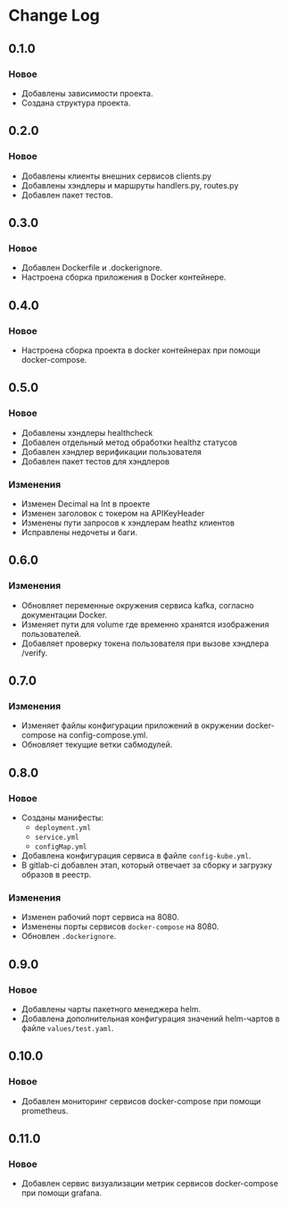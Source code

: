 # Change Log

## 0.1.0

### Новое

- Добавлены зависимости проекта.
- Создана структура проекта.

## 0.2.0

### Новое

- Добавлены клиенты внешних сервисов clients.py
- Добавлены хэндлеры и маршруты handlers.py, routes.py
- Добавлен пакет тестов.

## 0.3.0

### Новое

- Добавлен Dockerfile и .dockerignore.
- Настроена сборка приложения в Docker контейнере.

## 0.4.0

### Новое

- Настроена сборка проекта в docker контейнерах при помощи docker-compose.

## 0.5.0

### Новое

- Добавлены хэндлеры healthcheck
- Добавлен отдельный метод обработки healthz статусов
- Добавлен хэндлер верификации пользователя
- Добавлен пакет тестов для хэндлеров

### Изменения

- Изменен  Decimal на Int в проекте
- Изменен заголовок с токером на APIKeyHeader
- Изменены пути запросов к хэндлерам heathz клиентов
- Исправлены недочеты и баги.

## 0.6.0

### Изменения

- Обновляет переменные окружения сервиса kafka, согласно документации Docker.
- Изменяет пути для volume где временно хранятся изображения пользователей.
- Добавляет проверку токена пользователя при вызове хэндлера /verify.

## 0.7.0

### Изменения

- Изменяет файлы конфигурации приложений в окружении docker-compose на config-compose.yml.
- Обновляет текущие ветки сабмодулей.

## 0.8.0

### Новое

- Созданы манифесты:
	- `deployment.yml`
	- `service.yml`
	- `configMap.yml`
- Добавлена конфигурация сервиса в файле `config-kube.yml`.
- В gitlab-ci добавлен этап, который отвечает за сборку и загрузку образов в реестр.

### Изменения

- Изменен рабочий порт сервиса на 8080.
- Изменены порты сервисов `docker-compose` на 8080.
- Обновлен `.dockerignore`.

## 0.9.0

### Новое

- Добавлены чарты пакетного менеджера helm.
- Добавлена дополнительная конфигурация значений helm-чартов в файле `values/test.yaml`.

## 0.10.0

### Новое

- Добавлен мониторинг сервисов docker-compose при помощи prometheus.

## 0.11.0

### Новое

- Добавлен сервис визуализации метрик сервисов docker-compose при помощи grafana.
